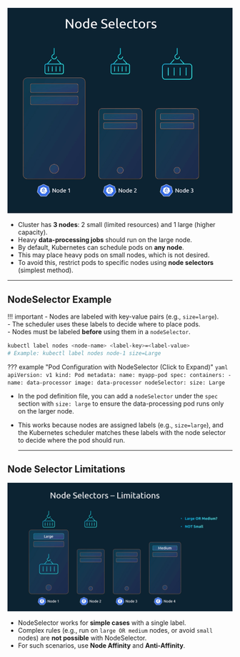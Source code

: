 
![Node_selector](../../assets/node_selector.png)


- Cluster has **3 nodes**: 2 small (limited resources) and 1 large (higher capacity).  
- Heavy **data-processing jobs** should run on the large node.  
- By default, Kubernetes can schedule pods on **any node**.  
- This may place heavy pods on small nodes, which is not desired.  
- To avoid this, restrict pods to specific nodes using **node selectors** (simplest method).  


---
## NodeSelector Example

!!! important
    - Nodes are labeled with key-value pairs (e.g., `size=large`).  
    - The scheduler uses these labels to decide where to place pods.  
    - Nodes must be labeled **before** using them in a `nodeSelector`.  

```sh title="Node Labeling Command"
kubectl label nodes <node-name> <label-key>=<label-value>
# Example: kubectl label nodes node-1 size=Large
```


??? example "Pod Configuration with NodeSelector (Click to Expand)"
    ```yaml
    apiVersion: v1
    kind: Pod
    metadata:
      name: myapp-pod
    spec:
      containers:
        - name: data-processor
          image: data-processor
      nodeSelector:
        size: Large
    ```



- In the pod definition file, you can add a `nodeSelector` under the `spec` section with `size: large` to ensure the data-processing pod runs only on the larger node.  

- This works because nodes are assigned labels (e.g., `size=large`), and the Kubernetes scheduler matches these labels with the node selector to decide where the pod should run.

 
  ---
## Node Selector Limitations
![Node_selector-limitations](../../assets/node-selector-limitations.png)

- NodeSelector works for **simple cases** with a single label.  
- Complex rules (e.g., run on `large OR medium` nodes, or avoid `small` nodes) are **not possible** with NodeSelector.  
- For such scenarios, use **Node Affinity** and **Anti-Affinity**.  
